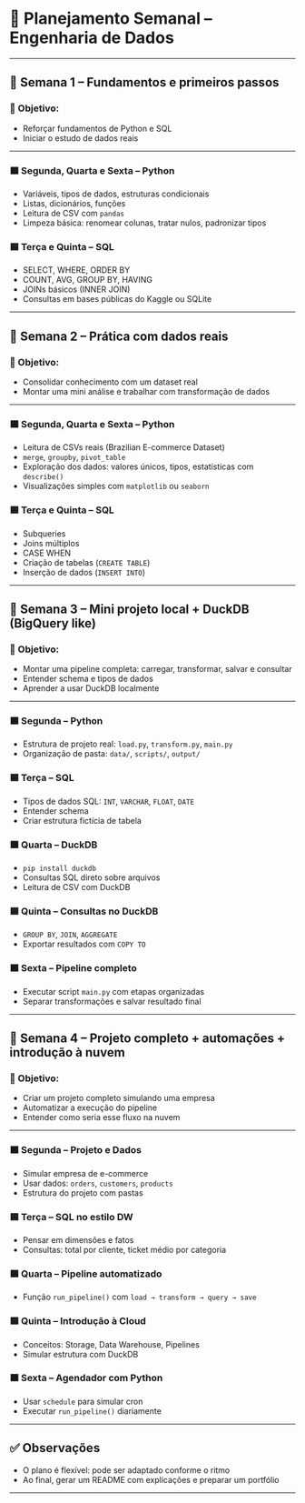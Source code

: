 
# 📘 Planejamento Semanal – Engenharia de Dados

---

## 📅 Semana 1 – Fundamentos e primeiros passos

### 🎯 Objetivo:
- Reforçar fundamentos de Python e SQL
- Iniciar o estudo de dados reais

---

### 🟧 Segunda, Quarta e Sexta – Python
- Variáveis, tipos de dados, estruturas condicionais
- Listas, dicionários, funções
- Leitura de CSV com `pandas`
- Limpeza básica: renomear colunas, tratar nulos, padronizar tipos

### 🟦 Terça e Quinta – SQL
- SELECT, WHERE, ORDER BY
- COUNT, AVG, GROUP BY, HAVING
- JOINs básicos (INNER JOIN)
- Consultas em bases públicas do Kaggle ou SQLite

---

## 📅 Semana 2 – Prática com dados reais

### 🎯 Objetivo:
- Consolidar conhecimento com um dataset real
- Montar uma mini análise e trabalhar com transformação de dados

---

### 🟧 Segunda, Quarta e Sexta – Python
- Leitura de CSVs reais (Brazilian E-commerce Dataset)
- `merge`, `groupby`, `pivot_table`
- Exploração dos dados: valores únicos, tipos, estatísticas com `describe()`
- Visualizações simples com `matplotlib` ou `seaborn`

### 🟦 Terça e Quinta – SQL
- Subqueries
- Joins múltiplos
- CASE WHEN
- Criação de tabelas (`CREATE TABLE`)
- Inserção de dados (`INSERT INTO`)

---

## 📅 Semana 3 – Mini projeto local + DuckDB (BigQuery like)

### 🎯 Objetivo:
- Montar uma pipeline completa: carregar, transformar, salvar e consultar
- Entender schema e tipos de dados
- Aprender a usar DuckDB localmente

---

### 🟧 Segunda – Python
- Estrutura de projeto real: `load.py`, `transform.py`, `main.py`
- Organização de pasta: `data/`, `scripts/`, `output/`

### 🟦 Terça – SQL
- Tipos de dados SQL: `INT`, `VARCHAR`, `FLOAT`, `DATE`
- Entender schema
- Criar estrutura fictícia de tabela

### 🟧 Quarta – DuckDB
- `pip install duckdb`
- Consultas SQL direto sobre arquivos
- Leitura de CSV com DuckDB

### 🟦 Quinta – Consultas no DuckDB
- `GROUP BY`, `JOIN`, `AGGREGATE`
- Exportar resultados com `COPY TO`

### 🟧 Sexta – Pipeline completo
- Executar script `main.py` com etapas organizadas
- Separar transformações e salvar resultado final

---

## 📅 Semana 4 – Projeto completo + automações + introdução à nuvem

### 🎯 Objetivo:
- Criar um projeto completo simulando uma empresa
- Automatizar a execução do pipeline
- Entender como seria esse fluxo na nuvem

---

### 🟧 Segunda – Projeto e Dados
- Simular empresa de e-commerce
- Usar dados: `orders`, `customers`, `products`
- Estrutura do projeto com pastas

### 🟦 Terça – SQL no estilo DW
- Pensar em dimensões e fatos
- Consultas: total por cliente, ticket médio por categoria

### 🟧 Quarta – Pipeline automatizado
- Função `run_pipeline()` com `load → transform → query → save`

### 🟦 Quinta – Introdução à Cloud
- Conceitos: Storage, Data Warehouse, Pipelines
- Simular estrutura com DuckDB

### 🟧 Sexta – Agendador com Python
- Usar `schedule` para simular cron
- Executar `run_pipeline()` diariamente

---

## ✅ Observações

- O plano é flexível: pode ser adaptado conforme o ritmo
- Ao final, gerar um README com explicações e preparar um portfólio

---

